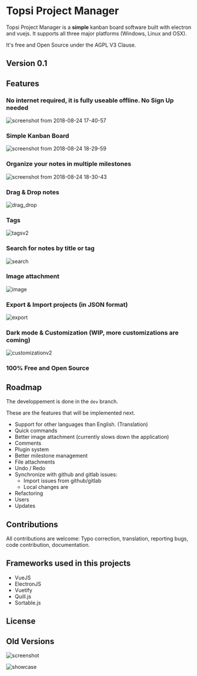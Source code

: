 # Topsi Project Manager
Topsi Project Manager is a **simple** kanban board software built with electron and vuejs. It supports all three major platforms (Windows, Linux and OSX).

It's free and Open Source under the AGPL V3 Clause.

## Version 0.1

## Features
### **No** internet required, it is fully useable offline. **No** Sign Up needed
![screenshot from 2018-08-24 17-40-57](https://user-images.githubusercontent.com/2964165/44611105-6e920e00-a7cd-11e8-99d3-fa9d172e1fd7.png)

### Simple Kanban Board
![screenshot from 2018-08-24 18-29-59](https://user-images.githubusercontent.com/2964165/44611113-7b166680-a7cd-11e8-8909-077bd7ec87c7.png) 

### Organize your notes in multiple milestones
![screenshot from 2018-08-24 18-30-43](https://user-images.githubusercontent.com/2964165/44611155-ad27c880-a7cd-11e8-89fa-acf0dea717cb.png)

### Drag & Drop notes
![drag_drop](https://user-images.githubusercontent.com/2964165/44611998-c1ba8f80-a7d2-11e8-9675-30ac9bc203e4.gif)

### Tags
![tagsv2](https://user-images.githubusercontent.com/2964165/44611830-b6b32f80-a7d1-11e8-91d3-66175c503978.gif)

### Search for notes by title or tag
![search](https://user-images.githubusercontent.com/2964165/44611789-63d97800-a7d1-11e8-9410-cef3776b779b.gif)

### Image attachment
![image](https://user-images.githubusercontent.com/2964165/44611858-de09fc80-a7d1-11e8-90a1-f0b3a695e108.gif)

### Export & Import projects (in JSON format)
![export](https://user-images.githubusercontent.com/2964165/44611163-b87af400-a7cd-11e8-8364-1424e3d24682.png)

### Dark mode & Customization (WIP, more customizations are coming)
![customizationv2](https://user-images.githubusercontent.com/2964165/44612138-e95e2780-a7d3-11e8-84b5-96533faf9888.gif)

### 100% Free and Open Source

## Roadmap
The developpement is done in the `dev` branch.

These are the features that will be implemented next. 
- Support for other languages than English. (Translation)
- Quick commands
- Better image attachment (currently slows down the application)
- Comments
- Plugin system
- Better milestone management
- File attachments
- Undo / Redo
- Synchronize with github and gitlab issues: 
	- Import issues from github/gitlab
	- Local changes are 
- Refactoring
- Users
- Updates

## Contributions
All contributions are welcome: Typo correction, translation, reporting bugs, code contribution, documentation. 

## Frameworks used in this projects
- VueJS
- ElectronJS
- Vuetify
- Quill.js
- Sortable.js

## License

## Old Versions

![screenshot](https://user-images.githubusercontent.com/2964165/44429207-ac402e00-a564-11e8-86d0-71cd9c46b2b5.png)

![showcase](https://user-images.githubusercontent.com/2964165/44236272-6822e700-a17a-11e8-8526-895b5ab69473.gif)